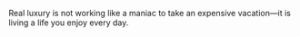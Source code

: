 Real luxury is not working like a maniac to take an expensive vacation—it is living a life you enjoy every day.
